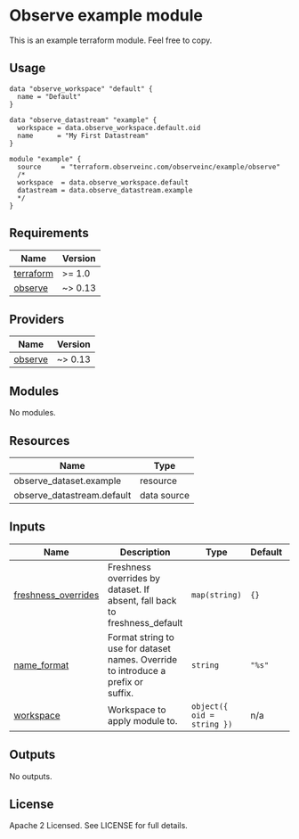 # Observe example module

This is an example terraform module. Feel free to copy.

## Usage

```hcl
data "observe_workspace" "default" {
  name = "Default"
}

data "observe_datastream" "example" {
  workspace = data.observe_workspace.default.oid
  name      = "My First Datastream"
}

module "example" {
  source     = "terraform.observeinc.com/observeinc/example/observe"
  /*
  workspace  = data.observe_workspace.default
  datastream = data.observe_datastream.example
  */
}
```
  
<!-- BEGINNING OF PRE-COMMIT-TERRAFORM DOCS HOOK -->
## Requirements

| Name | Version |
|------|---------|
| <a name="requirement_terraform"></a> [terraform](#requirement\_terraform) | >= 1.0 |
| <a name="requirement_observe"></a> [observe](#requirement\_observe) | ~> 0.13 |

## Providers

| Name | Version |
|------|---------|
| <a name="provider_observe"></a> [observe](#provider\_observe) | ~> 0.13 |

## Modules

No modules.

## Resources

| Name | Type |
|------|------|
| observe_dataset.example | resource |
| observe_datastream.default | data source |

## Inputs

| Name | Description | Type | Default | Required |
|------|-------------|------|---------|:--------:|
| <a name="input_freshness_overrides"></a> [freshness\_overrides](#input\_freshness\_overrides) | Freshness overrides by dataset. If absent, fall back to freshness\_default | `map(string)` | `{}` | no |
| <a name="input_name_format"></a> [name\_format](#input\_name\_format) | Format string to use for dataset names. Override to introduce a prefix or<br>suffix. | `string` | `"%s"` | no |
| <a name="input_workspace"></a> [workspace](#input\_workspace) | Workspace to apply module to. | `object({ oid = string })` | n/a | yes |

## Outputs

No outputs.
<!-- END OF PRE-COMMIT-TERRAFORM DOCS HOOK -->

## License

Apache 2 Licensed. See LICENSE for full details.
